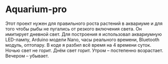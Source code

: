 # Aquarium-pro
Этот проект нужен для правильного роста растений в аквариуме и для того чтобы рыбы не пугались от резкого включения света. Он имитирует дневной свет. Для построения я использовал аквариумную LED-лампу, Arduino модели Nano, часы реального времени, Bluetooth модуль, оптопару.
В коде я разбил всё время на 4 времени суток. Ночью свет не горит. Днём свет горит. Утром – постепенно возрастает. Вечером – убывает.
